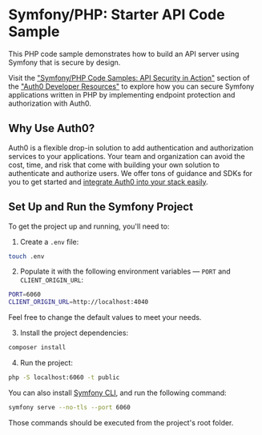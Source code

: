 # Symfony/PHP: Starter API Code Sample

This PHP code sample demonstrates how to build an API server using Symfony that is secure by design.

Visit the ["Symfony/PHP Code Samples: API Security in Action"](https://developer.auth0.com/resources/code-samples/api/symfony) section of the ["Auth0 Developer Resources"](https://developer.auth0.com/resources) to explore how you can secure Symfony applications written in PHP by implementing endpoint protection and authorization with Auth0.

## Why Use Auth0?

Auth0 is a flexible drop-in solution to add authentication and authorization services to your applications. Your team and organization can avoid the cost, time, and risk that come with building your own solution to authenticate and authorize users. We offer tons of guidance and SDKs for you to get started and [integrate Auth0 into your stack easily](https://developer.auth0.com/resources/code-samples/full-stack).

## Set Up and Run the Symfony Project

To get the project up and running, you'll need to:

1. Create a `.env` file:

```bash
touch .env
```

2. Populate it with the following environment variables — `PORT` and `CLIENT_ORIGIN_URL`:

```bash
PORT=6060
CLIENT_ORIGIN_URL=http://localhost:4040
```

Feel free to change the default values to meet your needs.

3. Install the project dependencies:

```bash
composer install
```

4. Run the project:

```bash
php -S localhost:6060 -t public
```

You can also install [Symfony CLI](https://symfony.com/download), and run the following command:

```bash
symfony serve --no-tls --port 6060
```

Those commands should be executed from the project's root folder.
